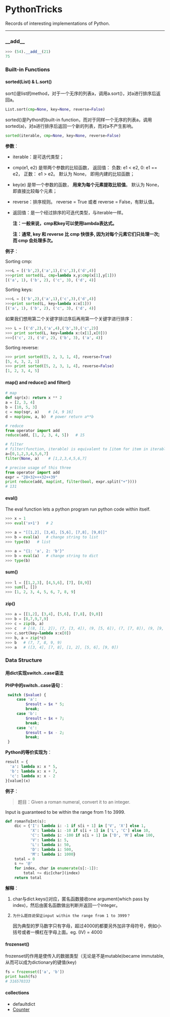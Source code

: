# PythonTricks

Records of interesting implementations of Python.

***

### \_\_add\_\_

``` Python
>>> (54).__add__(21)
75
```



### Built-in Functions

#### sorted(List) & L.sort()

sort()是list的method，对于一个无序的列表a，调用a.sort()，对a进行排序后返回a。

``` Python
List.sort(cmp=None, key=None, reverse=False) 
```

sorted()是Python的built-in function，而对于同样一个无序的列表a，调用sorted(a)，对a进行排序后返回一个新的列表，而对a不产生影响。

``` Python
sorted(iterable, cmp=None, key=None, reverse=False) 
```

**参数**：  

* iterable：是可迭代类型；  
  
* cmp(e1, e2) 是带两个参数的比较函数， 返回值： 负数: e1 < e2, 0: e1 == e2， 正数： e1 > e2。 默认为 None， 即用内建的比较函数； 
  
* key(e) 是带一个参数的函数， **用来为每个元素提取比较值**。 默认为 None， 即直接比较每个元素；  
  
* reverse：排序规则。 reverse = True 或者 reverse = False，有默认值。  
  
* 返回值：是一个经过排序的可迭代类型，与iterable一样。  
  
  **注：一般来说，cmp和key可以使用lambda表达式。**  
  
  **注：通常, key 和 reverse 比 cmp 快很多, 因为对每个元素它们只处理一次; 而 cmp 会处理多次。**

**例子**：        

Sorting  cmp:

``` Python
>>>L = [('b',2),('a',1),('c',3),('d',4)]
>>>print sorted(L, cmp=lambda x,y:cmp(x[1],y[1]))
[('a', 1), ('b', 2), ('c', 3), ('d', 4)]
```

Sorting  keys:

``` Python
>>>L = [('b',2),('a',1),('c',3),('d',4)]
>>>print sorted(L, key=lambda x:x[1]))
[('a', 1), ('b', 2), ('c', 3), ('d', 4)]
```

如果我们想用第二个关键字排过序后再用第一个关键字进行排序：

``` Python
>>> L = [('d',2),('a',4),('b',3),('c',2)]
>>> print sorted(L, key=lambda x:(x[1],x[0]))
>>>[('c', 2), ('d', 2), ('b', 3), ('a', 4)]
```

Sorting  reverse:

``` Python
>>> print sorted([5, 2, 3, 1, 4], reverse=True)
[5, 4, 3, 2, 1]
>>> print sorted([5, 2, 3, 1, 4], reverse=False)
[1, 2, 3, 4, 5]
```



#### map() and reduce() and filter()

``` python
# map
def sqr(x): return x ** 2
a = [2, 3, 4]
b = [10, 5, 3]
c = map(sqr, a)    # [4, 9 16]
d = map(pow, a, b)  # power return a**b

# reduce
from operator import add
reduce(add, [1, 2, 3, 4, 5])   # 15

# filter
# filter(function, iterable) is equivalent to [item for item in iterable if function(item)]
a=[0,1,2,3,4,5,6,7]
filter(None, a)    # [1,2,3,4,5,6,7]

# precise usage of this three
from operator import add
expr = "28+32+++32++39"
print reduce(add, map(int, filter(bool, expr.split("+"))))
# 131
```



#### eval()

The eval function lets a python program run python code within itself.

``` python
>>> x = 1
>>> eval('x+1')   # 2

>>> a = "[[1,2], [3,4], [5,6], [7,8], [9,0]]" 
>>> b = eval(a)   # change string to list
>>> type(b)   # list

>>> a = "{1: 'a', 2: 'b'}"
>>> b = eval(a)   # change string to dict
>>> type(b)
```

#### sum()

``` python
>>> l = [[1,2,3], [4,5,6], [7], [8,9]]
>>> sum(l, [])
>>> [1, 2, 3, 4, 5, 6, 7, 8, 9]
```

#### zip()

``` python
>>> a = [[1,2], [3,4], [5,6], [7,8], [9,0]]
>>> b = [8,7,9,7,9]
>>> c = zip(b, a)
>>> c   # [(8, [1, 2]), (7, [3, 4]), (9, [5, 6]), (7, [7, 8]), (9, [9, 0])]
>>> c.sort(key=lambda x:x[0])
>>> b, a = zip(*c)
>>> b   # (7, 7, 8, 9, 9)
>>> a   # ([3, 4], [7, 8], [1, 2], [5, 6], [9, 0])
```



### Data Structure

#### 用dict实现switch..case语法

**PHP中的switch..case语句**：

``` PHP
 switch ($value) {
     case 'a':
         $result = $x * 5;
         break;
     case 'b':
         $result = $x + 7;
         break;
     case 'c':
         $result = $x - 2;
         break;
 }
 ```
 **Python的等价实现为**：
 ```Python
 result = {
   'a': lambda x: x * 5,
   'b': lambda x: x + 7,
   'c': lambda x: x - 2
 }[value](x)
```

**例子**：

> 题目：Given a roman numeral, convert it to an integer.

Input is guaranteed to be within the range from 1 to 3999.

``` Python
def romanToInt(s):
    dic = {'I': lambda i: -1 if s[i + 1] in ['V', 'X'] else 1,
           'X': lambda i: -10 if s[i + 1] in ['L', 'C'] else 10,
           'C': lambda i: -100 if s[i + 1] in ['D', 'M'] else 100,
           'V': lambda i: 5,
           'L': lambda i: 50,
           'D': lambda i: 500,
           'M': lambda i: 1000}
    total = 0
    s += '@'
    for index, char in enumerate(s[:-1]):
        total += dic[char](index)
    return total
```

**解释**：      

1. char与dict.keys()对应，匿名函数接收one argument(which pass by index)，然后由匿名函数做出判断并返回一个integer。      
   
2. `为什么题目说保证input within the range from 1 to 3999？`  
   
   因为典型的罗马数字只有字母，超过4000的都要另外加非字母符号，例如小括号或者一横杠在字母上面。eg. (IV) = 4000



#### frozenset()

frozenset的作用是使传入的数据类型（无论是不是mutable)became immutable, 从而可以成为dictionary的键值(key)

``` Python
fs = frozenset(['a', 'b'])
print hash(fs)
# 316570333
```



#### collections

- defaultdict
- [Counter](http://www.pythoner.com/205.html)